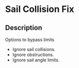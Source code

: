 # Sail Collision Fix

## Description

Options to bypass limits

- Ignore sail collisions.
- Ignore obstructions.
- Ignore sail angle limits.
